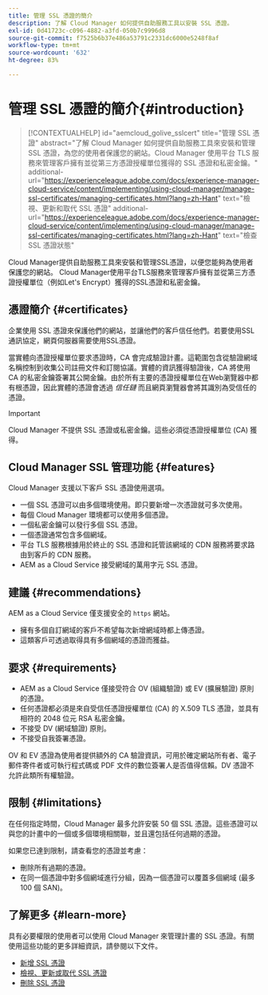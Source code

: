 ```yaml
---
title: 管理 SSL 憑證的簡介
description: 了解 Cloud Manager 如何提供自助服務工具以安裝 SSL 憑證。
exl-id: 0d41723c-c096-4882-a3fd-050b7c9996d8
source-git-commit: f7525b6b37e486a53791c2331dc6000e5248f8af
workflow-type: tm+mt
source-wordcount: '632'
ht-degree: 83%

---
```



# 管理 SSL 憑證的簡介{#introduction}

>[!CONTEXTUALHELP]
>id="aemcloud_golive_sslcert"
>title="管理 SSL 憑證"
>abstract="了解 Cloud Manager 如何提供自助服務工具來安裝和管理 SSL 憑證，為您的使用者保護您的網站。Cloud Manager 使用平台 TLS 服務來管理客戶擁有並從第三方憑證授權單位獲得的 SSL 憑證和私密金鑰。"
>additional-url="https://experienceleague.adobe.com/docs/experience-manager-cloud-service/content/implementing/using-cloud-manager/manage-ssl-certificates/managing-certificates.html?lang=zh-Hant" text="檢視、更新和取代 SSL 憑證"
>additional-url="https://experienceleague.adobe.com/docs/experience-manager-cloud-service/content/implementing/using-cloud-manager/manage-ssl-certificates/managing-certificates.html?lang=zh-Hant" text="檢查 SSL 憑證狀態"

Cloud Manager提供自助服務工具來安裝和管理SSL憑證，以便您能夠為使用者保護您的網站。 Cloud Manager使用平台TLS服務來管理客戶擁有並從第三方憑證授權單位（例如Let&#39;s Encrypt）獲得的SSL憑證和私密金鑰。

## 憑證簡介 {#certificates}

企業使用 SSL 憑證來保護他們的網站，並讓他們的客戶信任他們。若要使用SSL通訊協定，網頁伺服器需要使用SSL憑證。

當實體向憑證授權單位要求憑證時，CA 會完成驗證計畫。這範圍包含從驗證網域名稱控制到收集公司註冊文件和訂閱協議。實體的資訊獲得驗證後，CA 將使用 CA 的私密金鑰簽署其公開金鑰。由於所有主要的憑證授權單位在Web瀏覽器中都有根憑證，因此實體的憑證會透過 *信任鏈* 而且網頁瀏覽器會將其識別為受信任的憑證。

>[!IMPORTANT]
>
>Cloud Manager 不提供 SSL 憑證或私密金鑰。這些必須從憑證授權單位 (CA) 獲得。

## Cloud Manager SSL 管理功能 {#features}

Cloud Manager 支援以下客戶 SSL 憑證使用選項。

* 一個 SSL 憑證可以由多個環境使用。即只要新增一次憑證就可多次使用。
* 每個 Cloud Manager 環境都可以使用多個憑證。
* 一個私密金鑰可以發行多個 SSL 憑證。
* 一個憑證通常包含多個網域。
* 平台 TLS 服務根據用於終止的 SSL 憑證和託管該網域的 CDN 服務將要求路由到客戶的 CDN 服務。
* AEM as a Cloud Service 接受網域的萬用字元 SSL 憑證。

## 建議 {#recommendations}

AEM as a Cloud Service 僅支援安全的 `https` 網站。

* 擁有多個自訂網域的客戶不希望每次新增網域時都上傳憑證。
* 這類客戶可透過取得具有多個網域的憑證而獲益。

## 要求 {#requirements}

* AEM as a Cloud Service 僅接受符合 OV (組織驗證) 或 EV (擴展驗證) 原則的憑證。
* 任何憑證都必須是來自受信任憑證授權單位 (CA) 的 X.509 TLS 憑證，並具有相符的 2048 位元 RSA 私密金鑰。
* 不接受 DV (網域驗證) 原則。
* 不接受自我簽署憑證。

OV 和 EV 憑證為使用者提供額外的 CA 驗證資訊，可用於確定網站所有者、電子郵件寄件者或可執行程式碼或 PDF 文件的數位簽署人是否值得信賴。DV 憑證不允許此類所有權驗證。

## 限制 {#limitations}

在任何指定時間，Cloud Manager 最多允許安裝 50 個 SSL 憑證。這些憑證可以與您的計畫中的一個或多個環境相關聯，並且還包括任何過期的憑證。

如果您已達到限制，請查看您的憑證並考慮：

* 刪除所有過期的憑證。
* 在同一個憑證中對多個網域進行分組，因為一個憑證可以覆蓋多個網域 (最多 100 個 SAN)。

## 了解更多 {#learn-more}

具有必要權限的使用者可以使用 Cloud Manager 來管理計畫的 SSL 憑證。有關使用這些功能的更多詳細資訊，請參閱以下文件。

* [新增 SSL 憑證](/help/implementing/cloud-manager/managing-ssl-certifications/add-ssl-certificate.md)
* [檢視、更新或取代 SSL 憑證](/help/implementing/cloud-manager/managing-ssl-certifications/managing-certificates.md)
* [刪除 SSL 憑證](/help/implementing/cloud-manager/managing-ssl-certifications/managing-certificates.md)
